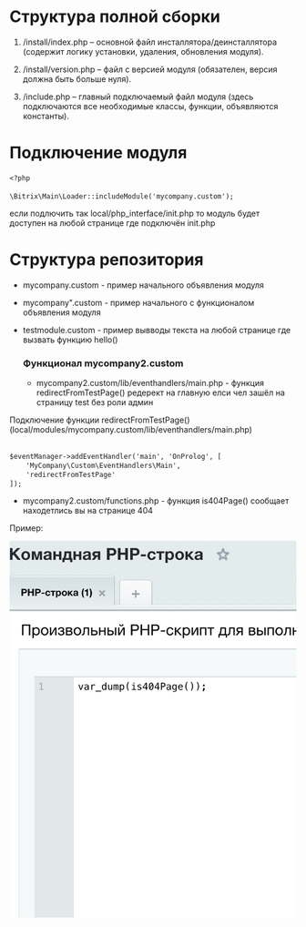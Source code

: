 # Структура полной сборки

1. /install/index.php – основной файл инсталлятора/деинсталлятора (содержит логику установки, удаления, обновления модуля).

2. /install/version.php – файл с версией модуля (обязателен, версия должна быть больше нуля).

3. /include.php – главный подключаемый файл модуля (здесь подключаются все необходимые классы, функции, объявляются константы).

# Подключение модуля

```
<?php

\Bitrix\Main\Loader::includeModule('mycompany.custom');
```
если подлючить так local/php_interface/init.php то модуль будет доступен на любой странице где подключён init.php


# Структура репозитория

- mycompany.custom - пример начального объявления модуля
- mycompany".custom - пример начального с функционалом объявления модуля
- testmodule.custom - пример вывводы текста на любой странице где вызвать функцию hello()

  ### Функционал mycompany2.custom
  - mycompany2.custom/lib/eventhandlers/main.php - функция redirectFromTestPage() редерект на главную елси чел зашёл на страницу test без роли админ

Подключение функции redirectFromTestPage() (local/modules/mycompany.custom/lib/eventhandlers/main.php)

```

$eventManager->addEventHandler('main', 'OnProlog', [
    'MyCompany\Custom\EventHandlers\Main',
    'redirectFromTestPage'
]);

```

- mycompany2.custom/functions.php - функция is404Page() сообщает находетлись вы на странице 404

Пример:

![alt text](image.png)

